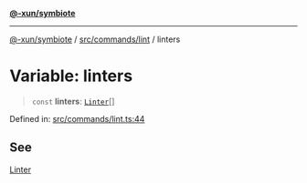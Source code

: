 [**@-xun/symbiote**](../../../../README.md)

***

[@-xun/symbiote](../../../../README.md) / [src/commands/lint](../README.md) / linters

# Variable: linters

> `const` **linters**: [`Linter`](../enumerations/Linter.md)[]

Defined in: [src/commands/lint.ts:44](https://github.com/Xunnamius/symbiote/blob/3bc9175601936ce1e29ce6f32d229d0639c2bec1/src/commands/lint.ts#L44)

## See

[Linter](../enumerations/Linter.md)
